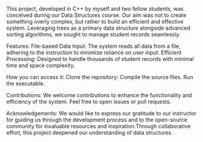 This project, developed in C++ by myself and two fellow students, was conceived during our Data Structures course. Our aim was not to create something overly complex, but rather to build an efficient and effective system. Leveraging trees as a primary data structure alongside advanced sorting algorithms, we sought to manage student records seamlessly.

Features:
File-based Data Input: The system reads all data from a file, adhering to the instruction to minimize reliance on user input.
Efficient Processing:  Designed to handle thousands of student records with minimal time and space complexity.


How you can access it:
Clone the repository:
Compile the source files.
Run the executable.

Contributions:
We welcome contributions to enhance the functionality and efficiency of the system. Feel free to open issues or pull requests.

Acknowledgements:
We would like to express our gratitude to our instructor for guiding us through the development process and to the open-source community for invaluable resources and inspiration.Through collaborative effort, this project deepened our understanding of data structures.
